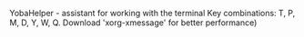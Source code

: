 YobaHelper - assistant for working with the terminal
Key combinations: T, P, M, D, Y, W, Q.
Download 'xorg-xmessage' for better performance)
